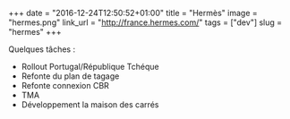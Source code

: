 +++
date = "2016-12-24T12:50:52+01:00"
title = "Hermès"
image = "hermes.png"
link_url = "http://france.hermes.com/"
tags = ["dev"]
slug = "hermes"
+++

Quelques tâches :
- Rollout Portugal/République Tchéque
- Refonte du plan de tagage
- Refonte connexion CBR
- TMA
- Développement la maison des carrés